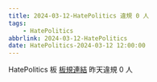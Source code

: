 ```yaml
---
title: 2024-03-12-HatePolitics 違規 0 人
tags:
    - HatePolitics
abbrlink: 2024-03-12-HatePolitics
date: HatePolitics-2024-03-12 12:00:00
---
```

HatePolitics 板 [板規連結](https://www.ptt.cc/bbs/HatePolitics/M.1617115262.A.D60.html)
昨天違規 0 人
